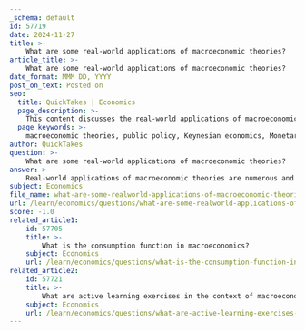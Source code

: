 ```yaml
---
_schema: default
id: 57719
date: 2024-11-27
title: >-
    What are some real-world applications of macroeconomic theories?
article_title: >-
    What are some real-world applications of macroeconomic theories?
date_format: MMM DD, YYYY
post_on_text: Posted on
seo:
  title: QuickTakes | Economics
  page_description: >-
    This content discusses the real-world applications of macroeconomic theories, including public policy formulation, monetary policy, economic forecasting, the influence of behavioral economics, global economic policies, crisis management, and long-term economic planning.
  page_keywords: >-
    macroeconomic theories, public policy, Keynesian economics, Monetarism, monetary policy, economic forecasting, behavioral economics, global economic policies, crisis management, economic planning
author: QuickTakes
question: >-
    What are some real-world applications of macroeconomic theories?
answer: >-
    Real-world applications of macroeconomic theories are numerous and can be observed in various aspects of economic policy and decision-making. Here are some key applications:\n\n1. **Public Policy Formulation**: Macroeconomic theories, particularly Keynesian and Monetarist approaches, significantly influence government policies. For instance, Keynesian economists advocate for deficit spending on infrastructure projects during economic downturns to stimulate employment and stabilize wages. This approach was notably applied during the Great Recession when many governments increased public spending to boost economic activity.\n\n2. **Monetary Policy**: Monetarist theories emphasize the control of money supply as a means to achieve economic stability. Central banks, such as the Federal Reserve in the United States, utilize these theories to guide their monetary policy decisions. For example, during periods of inflation, central banks may increase interest rates to reduce money supply and curb spending, reflecting monetarist principles.\n\n3. **Economic Forecasting**: Economists use macroeconomic theories to develop models that predict economic trends. These models can help businesses and governments make informed decisions regarding investments, resource allocation, and policy adjustments. For example, econometric techniques are employed to analyze real-world data and test the validity of macroeconomic theories, allowing for better forecasting of economic conditions.\n\n4. **Behavioral Economics**: Insights from behavioral economics, which examines how psychological factors influence economic decisions, are increasingly integrated into macroeconomic policy. Understanding consumer behavior can help policymakers design effective interventions to encourage savings or consumption, thereby influencing aggregate demand.\n\n5. **Global Economic Policies**: As globalization increases, macroeconomic theories are applied to understand international trade dynamics and economic interactions between countries. Policymakers use these theories to address challenges such as trade imbalances and currency fluctuations, ensuring that their countries remain competitive in the global market.\n\n6. **Crisis Management**: During economic crises, such as the COVID-19 pandemic, macroeconomic theories guide governments in implementing emergency measures. For instance, stimulus packages and direct financial assistance to individuals and businesses are grounded in Keynesian principles aimed at boosting aggregate demand during periods of economic contraction.\n\n7. **Long-term Economic Planning**: Macroeconomic theories also inform long-term strategies for economic growth and development. Policymakers may use these theories to assess the impact of education, technology, and infrastructure investments on future economic performance.\n\nIn summary, macroeconomic theories play a crucial role in shaping real-world economic policies and decisions, influencing everything from government spending and monetary policy to crisis management and long-term planning. These applications demonstrate the relevance of economic theory in addressing contemporary economic challenges.
subject: Economics
file_name: what-are-some-realworld-applications-of-macroeconomic-theories.md
url: /learn/economics/questions/what-are-some-realworld-applications-of-macroeconomic-theories
score: -1.0
related_article1:
    id: 57705
    title: >-
        What is the consumption function in macroeconomics?
    subject: Economics
    url: /learn/economics/questions/what-is-the-consumption-function-in-macroeconomics
related_article2:
    id: 57721
    title: >-
        What are active learning exercises in the context of macroeconomics?
    subject: Economics
    url: /learn/economics/questions/what-are-active-learning-exercises-in-the-context-of-macroeconomics
---
```


&nbsp;